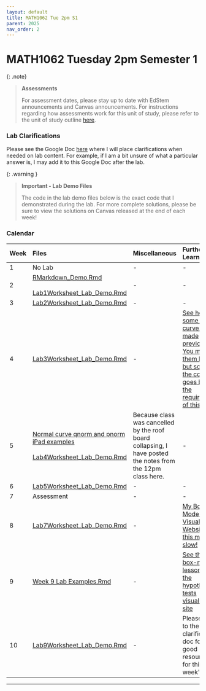```yaml
---
layout: default
title: MATH1062 Tue 2pm S1
parent: 2025
nav_order: 2
---
```


# MATH1062 Tuesday 2pm Semester 1

{: .note}
>**Assessments**
>
> For assessment dates, please stay up to date with EdStem announcements and Canvas announcements. For instructions regarding how assessments work for this unit of study, please refer to the unit of study outline [here](https://www.sydney.edu.au/units/MATH1062/2025-S1C-ND-CC).

### Lab Clarifications

Please see the Google Doc [here](https://docs.google.com/document/d/1DIRwpYW_Vb5_NOzz3a6VVBduekBLo4gaNGXOyaKoBO8/edit?usp=sharing) where I will place clarifications when needed on lab content. For example, if I am a bit unsure of what a particular answer is, I may add it to this Google Doc after the lab.

{: .warning }
> **Important - Lab Demo Files**
>
> The code in the lab demo files below is the exact code that I demonstrated during the lab. For more complete solutions, please be sure to view the solutions on Canvas released at the end of each week! 

### Calendar

Week | Files | Miscellaneous | Further Learning |
:---|:---|:---|:---|
1 | No Lab | - | - |
2 | [RMarkdown_Demo.Rmd](https://drive.google.com/file/d/1u8UiaJIG0HgBJSkKer4GK4L3cXR9GyR8/view?usp=drive_link)<br><br>[Lab1Worksheet_Lab_Demo.Rmd](https://drive.google.com/file/d/1Fny8eVu0svI3gAc07p7luO-Ylnk4NZO7/view?usp=drive_link) | - | - |
3 | [Lab2Worksheet_Lab_Demo.Rmd](https://drive.google.com/file/d/1R6drlfF6o06DlqnPBeuMejRKVkm4-x6H/view?usp=drive_link) | - | - |
4 | [Lab3Worksheet_Lab_Demo.Rmd](https://drive.google.com/file/d/1Gy8psGA9Q-z7sEvTzXUy3g__yHnczrm_/view?usp=drive_link) | - | [See here for some normal curve slides I made previously. You may find them helpful, but some of the content goes beyond the requirements of this unit](https://drive.google.com/file/d/1VsoHFO7EpN8TcJYjBE7vxpVVffeZS0jI/view?usp=drive_link)|
5 | [Normal curve qnorm and pnorm iPad examples](https://drive.google.com/file/d/1YgtLT9Y1wkreQToPUEibYdH6W5A4W1zJ/view?usp=drive_link)<br><br>[Lab4Worksheet_Lab_Demo.Rmd](https://drive.google.com/file/d/1gY1LTu68tpzUUtrAHvOt7NgyXsqvbtEG/view?usp=drive_link) | Because class was cancelled by the roof board collapsing, I have posted the notes from the 12pm class here. | - |
6 | [Lab5Worksheet_Lab_Demo.Rmd](https://drive.google.com/file/d/1YYzn79ssMrem0gWUuLtWaeS9Kjy-lpM2/view?usp=drive_link) | - | - |
7 | Assessment | - | - |
8 | [Lab7Worksheet_Lab_Demo.Rmd](https://drive.google.com/file/d/1CoRTGg8v11L2E34nb2sUFsPYjTsi0uUd/view?usp=drive_link) | - | [My Box Model Visualised Website - this might be slow!](https://thomaselton.shinyapps.io/hypothesis-tests-visualised/) |
9 | [Week 9 Lab Examples.Rmd](https://drive.google.com/file/d/1Rn1WYAoBHLG1siVbBo8Hc-n3DR8CXVEQ/view?usp=drive_link) | - | [See the box-model lesson on the hypothesis tests visualised site](https://thomaselton.shinyapps.io/hypothesis-tests-visualised/) |
10 | [Lab9Worksheet_Lab_Demo.Rmd](https://drive.google.com/file/d/108m_glgCwKMIwO_COm65nHpQhXtgszok/view?usp=drive_link) | - | Please refer to the lab clarifications doc for some good resources for this week's lab! |

----
